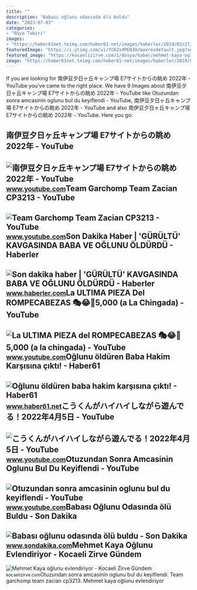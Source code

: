 ```yaml
---
title: ""
description: "Babası oğlunu odasında ölü buldu"
date: "2023-07-03"
categories:
- "Ruya Tabiri"
images:
- "https://haber61net.teimg.com/haber61-net/images/haberler/2019/02/27/oglunu_olduren_baba_hakim_karsisina_cikti_h301872_f4fc0.jpg"
featuredImage: "https://i.ytimg.com/vi/fCK2x4PEN38/maxresdefault.jpg?sqp=-oaymwEmCIAKENAF8quKqQMa8AEB-AH-CYAC0AWKAgwIABABGFMgXChlMA8=&amp;rs=AOn4CLC396z-9U6MhIawB-cmI8w3sFEZVQ"
featured_image: "https://kocaelizirve.com/i/dosya/haber/mehmet-kaya-oglunu-evlendiriyo_1648115125_0v6g7k.jpg/jpg-100-1280-720"
image: "https://haber61net.teimg.com/haber61-net/images/haberler/2019/02/27/oglunu_olduren_baba_hakim_karsisina_cikti_h301872_f4fc0.jpg"
---
```


If you are looking for 南伊豆夕日ヶ丘キャンプ場 E7サイトからの眺め 2022年 - YouTube you've came to the right place. We have 9 Images about 南伊豆夕日ヶ丘キャンプ場 E7サイトからの眺め 2022年 - YouTube like Otuzundan sonra amcasinin oglunu bul du keyiflendi - YouTube, 南伊豆夕日ヶ丘キャンプ場 E7サイトからの眺め 2022年 - YouTube and also 南伊豆夕日ヶ丘キャンプ場 E7サイトからの眺め 2022年 - YouTube. Here you go:

南伊豆夕日ヶ丘キャンプ場 E7サイトからの眺め 2022年 - YouTube
---------------------------------------

 ![南伊豆夕日ヶ丘キャンプ場 E7サイトからの眺め 2022年 - YouTube](https://i.ytimg.com/vi/fCK2x4PEN38/maxresdefault.jpg?sqp=-oaymwEmCIAKENAF8quKqQMa8AEB-AH-CYAC0AWKAgwIABABGFMgXChlMA8=&rs=AOn4CLC396z-9U6MhIawB-cmI8w3sFEZVQ) <small>www.youtube.com</small>Team Garchomp Team Zacian CP3213 - YouTube
------------------------------------------

 ![Team Garchomp Team Zacian CP3213 - YouTube](https://i.ytimg.com/vi/HYLCwcE-Dgc/maxres2.jpg?sqp=-oaymwEoCIAKENAF8quKqQMcGADwAQH4AYwCgALgA4oCDAgAEAEYRSBHKGUwDw==&rs=AOn4CLC_ulBvmvqa2cf2uT56Qfk3FCYaDA) <small>www.youtube.com</small>Son Dakika Haber | 'GÜRÜLTÜ' KAVGASINDA BABA VE OĞLUNU ÖLDÜRDÜ - Haberler
-------------------------------------------------------------------------

 ![Son dakika haber | 'GÜRÜLTÜ' KAVGASINDA BABA VE OĞLUNU ÖLDÜRDÜ - Haberler](https://i.hbrcdn.com/haber/2022/07/05/gurultu-kavgasinda-baba-ve-oglunu-oldurdu-15059346_amp.jpg) <small>www.haberler.com</small>La ULTIMA PIEZA Del ROMPECABEZAS 🎭😂🧘5,000 (a La Chingada) - YouTube
-------------------------------------------------------------------

 ![La ULTIMA PIEZA del ROMPECABEZAS 🎭😂🧘5,000 (a la chingada) - YouTube](https://i.ytimg.com/vi/KdZ3OosEZ6s/hq2.jpg?sqp=-oaymwEoCOADEOgC8quKqQMcGADwAQH4Ad4EgAK4CIoCDAgAEAEYZSBMKGMwDw==&rs=AOn4CLCfzFvJaPoNerKMbSKycXF-fCyaDA) <small>www.youtube.com</small>Oğlunu öldüren Baba Hakim Karşısına çıktı! - Haber61
----------------------------------------------------

 ![Oğlunu öldüren baba hakim karşısına çıktı! - Haber61](https://haber61net.teimg.com/haber61-net/images/haberler/2019/02/27/oglunu_olduren_baba_hakim_karsisina_cikti_h301872_f4fc0.jpg) <small>www.haber61.net</small>こうくんがハイハイしながら遊んでる！2022年4月5日 - YouTube
-------------------------------------

 ![こうくんがハイハイしながら遊んでる！2022年4月5日 - YouTube](https://i.ytimg.com/vi/H2fAEMesIjo/maxresdefault.jpg?sqp=-oaymwEmCIAKENAF8quKqQMa8AEB-AH-CYAC0AWKAgwIABABGGUgXyhTMA8=&rs=AOn4CLCJYSghky0o-ilndxvg6fCYAda1ug) <small>www.youtube.com</small>Otuzundan Sonra Amcasinin Oglunu Bul Du Keyiflendi - YouTube
------------------------------------------------------------

 ![Otuzundan sonra amcasinin oglunu bul du keyiflendi - YouTube](https://i.ytimg.com/vi/p1walgIIe2k/maxresdefault.jpg?sqp=-oaymwEmCIAKENAF8quKqQMa8AEB-AHIAYAC6AKKAgwIABABGHIgTygxMA8=&rs=AOn4CLBzhdi7VcjUpQrBKaROPAiHn_HS9w) <small>www.youtube.com</small>Babası Oğlunu Odasında ölü Buldu - Son Dakika
---------------------------------------------

 ![Babası oğlunu odasında ölü buldu - Son Dakika](https://i2.sdacdn.com/haber/2022/04/22/babasi-oglunu-odasinda-olu-buldu-14891000_amp.jpg) <small>www.sondakika.com</small>Mehmet Kaya Oğlunu Evlendiriyor - Kocaeli Zirve Gündem
------------------------------------------------------

 ![Mehmet Kaya oğlunu evlendiriyor - Kocaeli Zirve Gündem](https://kocaelizirve.com/i/dosya/haber/mehmet-kaya-oglunu-evlendiriyo_1648115125_0v6g7k.jpg/jpg-100-1280-720) <small>kocaelizirve.com</small>Otuzundan sonra amcasinin oglunu bul du keyiflendi. Team garchomp team zacian cp3213. Mehmet kaya oğlunu evlendiriyor
